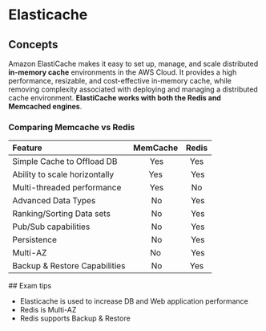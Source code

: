 # Elasticache
## Concepts

Amazon ElastiCache makes it easy to set up, manage, and scale distributed **in-memory cache** environments in the AWS Cloud. It provides a high performance, resizable, and cost-effective in-memory cache, while removing complexity associated with deploying and managing a distributed cache environment. **ElastiCache works with both the Redis and Memcached engines**.

### Comparing Memcache vs Redis

Feature|MemCache|Redis
:-------|:--------:|:-----:
Simple Cache to Offload DB | Yes | Yes
Ability to scale horizontally | Yes | Yes
Multi-threaded performance | Yes | No
Advanced Data Types | No | Yes
Ranking/Sorting Data sets | No | Yes
Pub/Sub capabilities | No | Yes
Persistence | No | Yes
Multi-AZ | No | Yes
Backup & Restore Capabilities | No | Yes

## Exam tips
* Elasticache is used to increase DB and Web application performance
* Redis is Multi-AZ
* Redis supports Backup & Restore